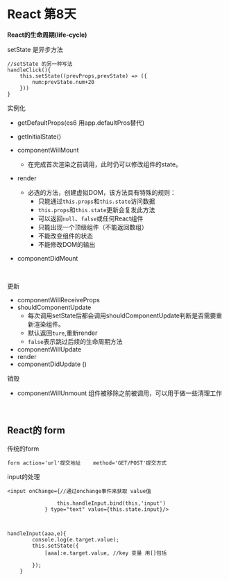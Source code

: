 #  React 第8天

**React的生命周期(life-cycle)**

setState 是异步方法

```
//setState 的另一种写法 
handleClick(){
    this.setState((prevProps,prevState) => ({
        num:prevState.num+20
    }))
}
```



实例化 

- getDefaultProps(es6 用app.defaultPros替代)

- getInitialState()

- componentWillMount

  - 在完成首次渲染之前调用，此时仍可以修改组件的state。

- render

  - 必选的方法，创建虚拟DOM，该方法具有特殊的规则：
    - 只能通过`this.props`和`this.state`访问数据
    - `this.props`和`this.state`更新会复发此方法
    - 可以返回`null`、`false`或任何React组件
    - 只能出现一个顶级组件（不能返回数组）
    - 不能改变组件的状态
    - 不能修改DOM的输出

- componentDidMount

  ​

更新

- componentWillReceiveProps  
- shouldComponentUpdate
  - 每次调用setState后都会调用shouldComponentUpdate判断是否需要重新渲染组件。
  - 默认返回`ture`,重新render
  - `false`表示跳过后续的生命周期方法
- componentWillUpdate
- render
- componentDidUpdate ()

销毁

- componentWillUnmount 组件被移除之前被调用，可以用于做一些清理工作

  ​



## React的 form

传统的form

```
form action='url'提交地址	 method='GET/POST'提交方式

```



input的处理

```
<input onChange={//通过onchange事件来获取 value值

                this.handleInput.bind(this,'input')
            } type="text" value={this.state.input}/>
            
            
```

```
handleInput(aaa,e){
        console.log(e.target.value);
        this.setState({
            [aaa]:e.target.value, //key 变量 用[]包括
            
        });
    }
```

